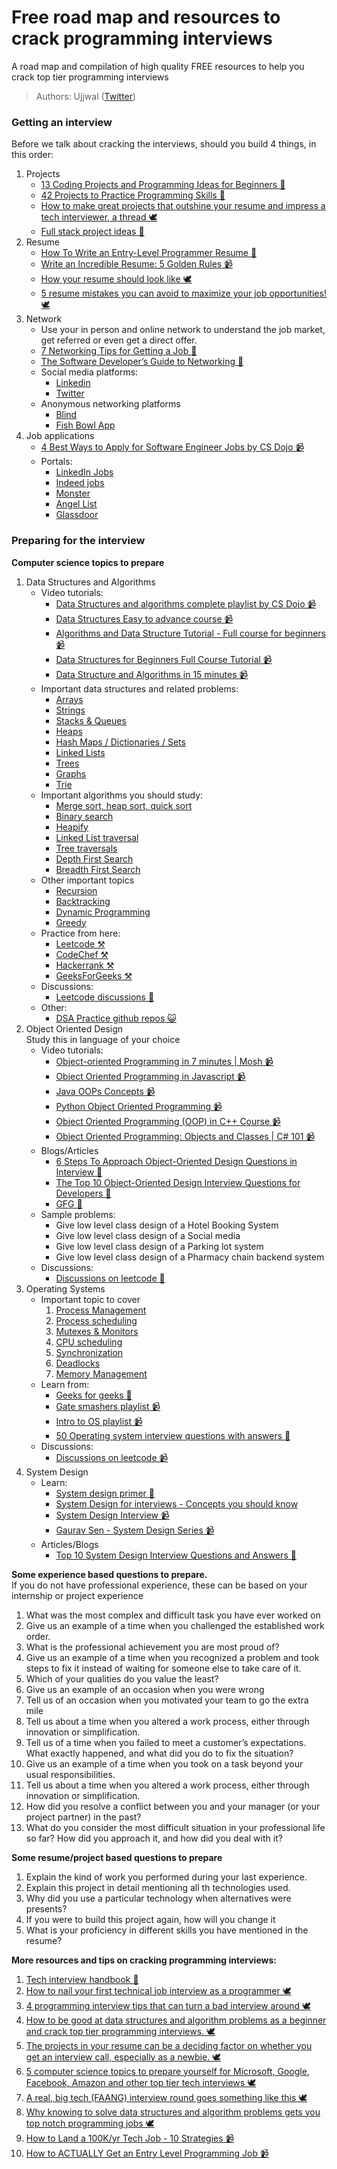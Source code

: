# Free road map and resources to crack programming interviews

A road map and compilation of high quality FREE resources to help you crack top tier programming interviews

> Authors: Ujjwal ([Twitter](https://twitter.com/ujjwalscript))

### Getting an interview
Before we talk about cracking the interviews, should you build 4 things, in this order:
1. Projects
   - [13 Coding Projects and Programming Ideas for Beginners 📃](https://www.springboard.com/blog/software-engineering/coding-project-ideas/)
   - [42 Projects to Practice Programming Skills 📃](https://itnext.io/42-projects-to-practice-programming-skills-6f5acc10fec0)
   - [How to make great projects that outshine your resume and impress a tech interviewer, a thread 🕊️](https://twitter.com/ujjwalscript/status/1516646732859203585?s=20&t=1lIpSKwFipm-xm53Y0UtbA)
   - [Full stack project ideas 📃](https://www.crampete.com/blogs/full-stack-development-projects)
2. Resume
   - [How To Write an Entry-Level Programmer Resume 📃](https://www.indeed.com/career-advice/resumes-cover-letters/entry-level-programmer-resume)
   - [Write an Incredible Resume: 5 Golden Rules 📹](https://www.youtube.com/watch?v=Tt08KmFfIYQ)
   - [How your resume should look like 🕊️](https://twitter.com/ujjwalscript/status/1532174600775225345?s=20&t=1lIpSKwFipm-xm53Y0UtbA)
   - [5 resume mistakes you can avoid to maximize your job opportunities! 🕊️](https://twitter.com/ujjwalscript/status/1521305874181984261?s=20&t=1lIpSKwFipm-xm53Y0UtbA)
3. Network
   - Use your in person and online network to understand the job market, get referred or even get a direct offer.
   - [7 Networking Tips for Getting a Job 📃](https://www.indeed.com/career-advice/finding-a-job/how-to-network-for-a-job)
   - [The Software Developer’s Guide to Networking 📃](https://simpleprogrammer.com/software-developers-networking/)
   - Social media platforms:
     - [Linkedin](https://www.linkedin.com/) 
     - [Twitter](https://twitter.com/)
   - Anonymous networking platforms
     - [Blind](teamblind.com)
     - [Fish Bowl App](https://www.fishbowlapp.com/)
4. Job applications
   - [4 Best Ways to Apply for Software Engineer Jobs by CS Dojo 📹](https://www.youtube.com/watch?v=4xFnW9O637g)
   - Portals:
      - [LinkedIn Jobs](https://www.linkedin.com/jobs)
      - [Indeed jobs](https://www.indeed.com/jobs)
      - [Monster](http://www.monster.com/)
      - [Angel List](https://angel.co/)
      - [Glassdoor](https://www.glassdoor.com/index.htm)

### Preparing for the interview

**Computer science topics to prepare**

1. Data Structures and Algorithms
   - Video tutorials:
     - [Data Structures and algorithms complete playlist by CS Dojo 📹](https://www.youtube.com/watch?v=bum_19loj9A&list=PLBZBJbE_rGRV8D7XZ08LK6z-4zPoWzu5H)
     - [Data Structures Easy to advance course 📹](https://youtu.be/RBSGKlAvoiM)
     - [Algorithms and Data Structure Tutorial - Full course for beginners 📹](https://www.youtube.com/watch?v=8hly31xKli0)
     - [Data Structures for Beginners Full Course Tutorial 📹](https://www.youtube.com/watch?v=YOfXMQnUlZY)
     - [Data Structure and Algorithms in 15 minutes 📹](https://youtu.be/oz9cEqFynHU)
   - Important data structures and related problems:
     - [Arrays](https://www.geeksforgeeks.org/sde-sheet-a-complete-guide-for-sde-preparation/?ref=ghb#Arrays)
     - [Strings](https://www.geeksforgeeks.org/sde-sheet-a-complete-guide-for-sde-preparation/?ref=ghb#Strings)
     - [Stacks & Queues](https://www.geeksforgeeks.org/sde-sheet-a-complete-guide-for-sde-preparation/?ref=ghb#SnQ)
     - [Heaps](https://www.geeksforgeeks.org/sde-sheet-a-complete-guide-for-sde-preparation/?ref=ghb#Heap)
     - [Hash Maps / Dictionaries / Sets](https://www.geeksforgeeks.org/sde-sheet-a-complete-guide-for-sde-preparation/?ref=ghb#Hashing)
     - [Linked Lists](https://www.geeksforgeeks.org/sde-sheet-a-complete-guide-for-sde-preparation/?ref=ghb#LL)
     - [Trees](https://www.geeksforgeeks.org/sde-sheet-a-complete-guide-for-sde-preparation/?ref=ghb#BT)
     - [Graphs](https://www.geeksforgeeks.org/sde-sheet-a-complete-guide-for-sde-preparation/?ref=ghb#Graph)
     - [Trie](https://www.geeksforgeeks.org/sde-sheet-a-complete-guide-for-sde-preparation/?ref=ghb#Trie)
   - Important algorithms you should study:
     - [Merge sort, heap sort, quick sort](https://www.geeksforgeeks.org/sde-sheet-a-complete-guide-for-sde-preparation/?ref=ghb#SnS)
     - [Binary search](https://www.geeksforgeeks.org/binary-search/)
     - [Heapify](https://www.geeksforgeeks.org/heap-sort/)
     - [Linked List traversal](https://www.geeksforgeeks.org/recursive-insertion-and-traversal-linked-list/)
     - [Tree traversals](https://www.geeksforgeeks.org/tree-traversals-inorder-preorder-and-postorder/)
     - [Depth First Search](https://www.geeksforgeeks.org/depth-first-search-or-dfs-for-a-graph/)
     - [Breadth First Search](https://www.geeksforgeeks.org/breadth-first-search-or-bfs-for-a-graph/)
   - Other important topics
     - [Recursion](https://www.geeksforgeeks.org/recursion/)
     - [Backtracking](https://www.geeksforgeeks.org/backtracking-algorithms/)
     - [Dynamic Programming](https://www.geeksforgeeks.org/sde-sheet-a-complete-guide-for-sde-preparation/?ref=ghb#DP)
     - [Greedy](https://www.geeksforgeeks.org/sde-sheet-a-complete-guide-for-sde-preparation/?ref=ghb#Greedy)
   - Practice from here:
     - [Leetcode ⚒️](https://leetcode.com)
     - [CodeChef ⚒️](https://www.codechef.com/)
     - [Hackerrank ⚒️](https://hackerrank.com)
     - [GeeksForGeeks ⚒️](https://www.geeksforgeeks.org/)
   - Discussions:
     - [Leetcode discussions 💬](https://leetcode.com/discuss)
   - Other:
     - [DSA Practice github repos 😺](https://github.com/topics/dsa-practice)
2. Object Oriented Design  
   Study this in language of your choice 
   - Video tutorials:
     - [Object-oriented Programming in 7 minutes | Mosh 📹](https://www.youtube.com/watch?v=pTB0EiLXUC8)
     - [Object Oriented Programming in Javascript 📹](https://youtu.be/PFmuCDHHpwk)
     - [Java OOPs Concepts 📹](https://www.youtube.com/watch?v=7GwptabrYyk&t=86s)
     - [Python Object Oriented Programming 📹](https://www.youtube.com/watch?v=JeznW_7DlB0)
     - [Object Oriented Programming (OOP) in C++ Course 📹](https://www.youtube.com/watch?v=wN0x9eZLix4)
     - [Object Oriented Programming: Objects and Classes | C# 101 📹](https://www.youtube.com/watch?v=TzgxcAiHCWA)
   - Blogs/Articles
     - [6 Steps To Approach Object-Oriented Design Questions in Interview 📃](https://www.geeksforgeeks.org/6-steps-to-approach-object-oriented-design-questions-in-interview/)
     - [The Top 10 Object-Oriented Design Interview Questions for Developers 📃](https://medium.com/hackernoon/the-top-10-object-oriented-design-interview-questions-developers-should-know-c7fc2e13ce39)
     - [GFG 📃](https://www.geeksforgeeks.org/introduction-of-object-oriented-programming/)
   - Sample problems:
     - Give low level class design of a Hotel Booking System
     - Give low level class design of a Social media
     - Give low level class design of a Parking lot system
     - Give low level class design of a Pharmacy chain backend system
   - Discussions:
     - [Discussions on leetcode 💬](https://leetcode.com/discuss/interview-question/object-oriented-design?currentPage=1&orderBy=hot&query=)
3. Operating Systems
   - Important topic to cover
     1. [Process Management](https://www.javatpoint.com/process-management-in-os)
     2. [Process scheduling](https://www.tutorialspoint.com/operating_system/os_process_scheduling.htm)
     3. [Mutexes & Monitors](https://123dok.net/article/mutexes-and-monitors-synchronization-and-deadlocks.q05v6w5g)
     4. [CPU scheduling](https://www.geeksforgeeks.org/cpu-scheduling-in-operating-systems/)
     5. [Synchronization](https://www.geeksforgeeks.org/introduction-of-process-synchronization/?ref=lbp)
     6. [Deadlocks](https://www.geeksforgeeks.org/introduction-of-deadlock-in-operating-system/?ref=lbp)
     7. [Memory Management](https://www.geeksforgeeks.org/introduction-to-memory-and-memory-units/?ref=lbp)
   - Learn from:
     - [Geeks for geeks 📃](https://www.geeksforgeeks.org/operating-systems/?ref=lbp)
     - [Gate smashers playlist 📹](https://youtu.be/bkSWJJZNgf8?list=PLxCzCOWd7aiGz9donHRrE9I3Mwn6XdP8p)
     - [Intro to OS playlist 📹](https://youtu.be/MQyJaQmzq-w?list=PLPQ7PivebcX5RR5D6OSNFum3DxaL9g7Wh)
     - [50 Operating system interview questions with answers 📃](https://career.guru99.com/top-50-operating-system-interview-questions/)
   - Discussions:
     - [Discussions on leetcode 📹](https://leetcode.com/discuss/interview-question/operating-system?currentPage=1&orderBy=hot&query=)
4. System Design
   - Learn:
     - [System design primer 📃](https://github.com/donnemartin/system-design-primer)
     - [System Design for interviews - Concepts you should know](https://www.freecodecamp.org/news/systems-design-for-interviews/)
     - [System Design Interview 📹](https://youtu.be/bUHFg8CZFws)
     - [Gaurav Sen - System Design Series 📹](https://www.youtube.com/watch?v=xpDnVSmNFX0&list=PLMCXHnjXnTnvo6alSjVkgxV-VH6EPyvoX)
   - Articles/Blogs
     - [Top 10 System Design Interview Questions and Answers 📃](https://www.geeksforgeeks.org/top-10-system-design-interview-questions-and-answers/)

**Some experience based questions to prepare.**  
If you do not have professional experience, these can be based on your internship or project experience

1. What was the most complex and difficult task you have ever worked on
2. Give us an example of a time when you challenged the established work order.
3. What is the professional achievement you are most proud of?
4. Give us an example of a time when you recognized a problem and took steps to fix it instead of waiting for someone else to take care of it.
5. Which of your qualities do you value the least?
6. Give us an example of an occasion when you were wrong
7. Tell us of an occasion when you motivated your team to go the extra mile
8. Tell us about a time when you altered a work process, either through innovation or simplification.
9.  Tell us of a time when you failed to meet a customer’s expectations. What exactly happened, and what did you do to fix the situation?
10. Give us an example of a time when you took on a task beyond your usual responsibilities.
11. Tell us about a time when you altered a work process, either through innovation or simplification.
12. How did you resolve a conflict between you and your manager (or your project partner) in the past?
13. What do you consider the most difficult situation in your professional life so far? How did you approach it, and how did you deal with it?

**Some resume/project based questions to prepare**

1. Explain the kind of work you performed during your last experience.
2. Explain this project in detail mentioning all th technologies used.
3. Why did you use a particular technology when alternatives were presents?
4. If you were to build this project again, how will you change it
5. What is your proficiency in different skills you have mentioned in the resume?

**More resources and tips on cracking programming interviews:**
1. [Tech interview handbook 📃](https://github.com/yangshun/tech-interview-handbook)
2. [How to nail your first technical job interview as a programmer 🕊️](https://twitter.com/ujjwalscript/status/1526376869473308672?s=20&t=1lIpSKwFipm-xm53Y0UtbA)
3. [4 programming interview tips that can turn a bad interview around 🕊️](https://twitter.com/ujjwalscript/status/1519148795577049089?s=20&t=1lIpSKwFipm-xm53Y0UtbA)
4. [How to be good at data structures and algorithm problems as a beginner and crack top tier programming interviews. 🕊️](https://twitter.com/ujjwalscript/status/1518054631099707392?s=20&t=1lIpSKwFipm-xm53Y0UtbA)
5. [The projects in your resume can be a deciding factor on whether you get an interview call, especially as a newbie. 🕊️](https://twitter.com/ujjwalscript/status/1516646732859203585?s=20&t=1lIpSKwFipm-xm53Y0UtbA)
6. [5 computer science topics to prepare yourself for Microsoft, Google, Facebook, Amazon and other top tier tech interviews 🕊️](https://twitter.com/ujjwalscript/status/1529273831231086592?s=20&t=1lIpSKwFipm-xm53Y0UtbA)
7. [A real, big tech (FAANG) interview round goes something like this 🕊️](https://twitter.com/ujjwalscript/status/1530041801263837184?s=20&t=1lIpSKwFipm-xm53Y0UtbA)
8. [Why knowing to solve data structures and algorithm problems gets you top notch programming jobs 🕊️](https://twitter.com/ujjwalscript/status/1530822711244509189?s=20&t=1lIpSKwFipm-xm53Y0UtbA)
9. [How to Land a 100K/yr Tech Job - 10 Strategies 📹](https://www.youtube.com/watch?v=Xg9ihH15Uto)
10. [How to ACTUALLY Get an Entry Level Programming Job 📹](https://www.youtube.com/watch?v=Otr3Up8wRn0)